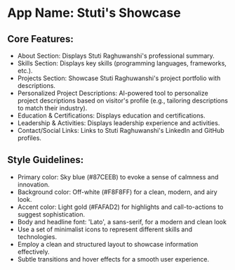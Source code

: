 # **App Name**: Stuti's Showcase

## Core Features:

- About Section: Displays Stuti Raghuwanshi's professional summary.
- Skills Section: Displays key skills (programming languages, frameworks, etc.).
- Projects Section: Showcase Stuti Raghuwanshi's project portfolio with descriptions.
- Personalized Project Descriptions: AI-powered tool to personalize project descriptions based on visitor's profile (e.g., tailoring descriptions to match their industry).
- Education & Certifications: Displays education and certifications.
- Leadership & Activities: Displays leadership experience and activities.
- Contact/Social Links: Links to Stuti Raghuwanshi's LinkedIn and GitHub profiles.

## Style Guidelines:

- Primary color: Sky blue (#87CEEB) to evoke a sense of calmness and innovation.
- Background color: Off-white (#F8F8FF) for a clean, modern, and airy look.
- Accent color: Light gold (#FAFAD2) for highlights and call-to-actions to suggest sophistication.
- Body and headline font: 'Lato', a sans-serif, for a modern and clean look
- Use a set of minimalist icons to represent different skills and technologies.
- Employ a clean and structured layout to showcase information effectively.
- Subtle transitions and hover effects for a smooth user experience.